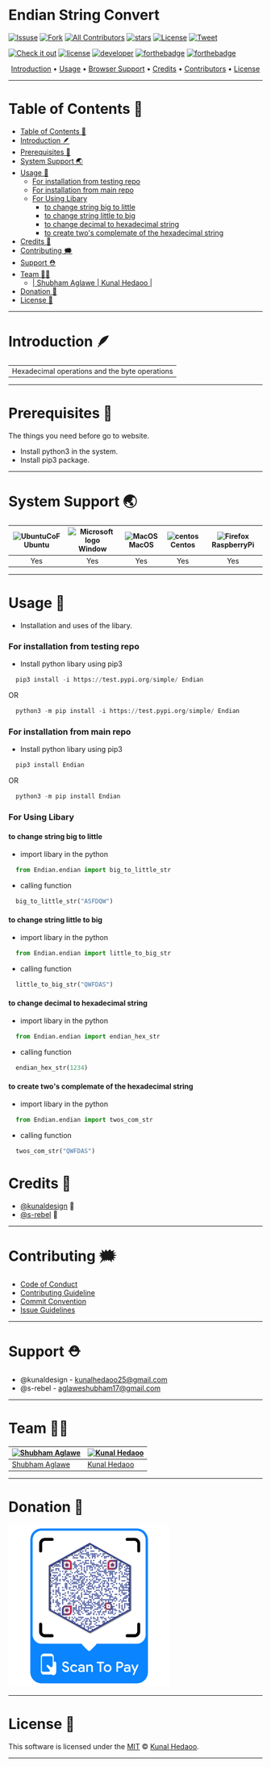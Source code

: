 <p align=""center>


<h1>
  <br>
  Endian String Convert
  <br>
</h1>

[![Issuse]( https://img.shields.io/github/issues/kunaldesign/Endian)](https://github.com/kunaldesign/Endian/issues)
[![Fork](https://img.shields.io/github/forks/kunaldesign/Endian)](https://github.com/kunaldesign/Endian)
[![All Contributors](https://img.shields.io/badge/all_contributors-2-orange.svg?style=flat-square)](/CONTRIBUTING.md)
[![stars](https://img.shields.io/github/stars/kunaldesign/Endian)](https://github.com/kunaldesign/Endian)
[![License](https://img.shields.io/github/license/kunaldesign/Endian)](/LICENSE)
[![Tweet](https://img.shields.io/twitter/url?url=https%3A%2F%2Fgithub.com%2Fkunaldesign%2FEndian)](https://twitter.com/kunalhedaoo25)
<!-- [![PyPI](https://img.shields.io/pypi/v/Endian?style=plastic)]() -->


[![Check it out](https://forthebadge.com/images/badges/check-it-out.svg)](https://forthebadge.com)
[![license](https://forthebadge.com/images/badges/open-source.svg)](/LICENSE)
[![developer](https://forthebadge.com/images/badges/built-by-developers.svg)](/CONTRIBUTING.md)
[![forthebadge](https://forthebadge.com/images/badges/built-with-love.svg)](https://forthebadge.com)
[![forthebadge](https://forthebadge.com/images/badges/made-with-python.svg)](https://forthebadge.com)
<!-- [![html](https://forthebadge.com/images/badges/validated-html5.svg)](/index.html) -->






</p>

<p align="center">
  <a href="#introduction-">Introduction</a> •
  <a href="#usage-">Usage</a> •
  <a href="#browser-support-">Browser Support</a> •
  <a href="#credits-">Credits</a> •
  <a href="#contributing-️">Contributors</a> •
  <a href="#license-">License</a>
</p>


---------------------------------------------------------------------------

# Table of Contents 🚩

- [Table of Contents 🚩](#table-of-contents-)
- [Introduction 🪶](#introduction-)
- [Prerequisites 📐](#prerequisites-)
- [System Support 🌏](#system-support-)
- [Usage 🔄](#usage-)
    - [For installation from testing repo](#for-installation-from-testing-repo)
    - [For installation from main repo](#for-installation-from-main-repo)
    - [For Using Libary](#for-using-libary)
      - [to change string big to little](#to-change-string-big-to-little)
      - [to change string little to big](#to-change-string-little-to-big)
      - [to change decimal to hexadecimal string](#to-change-decimal-to-hexadecimal-string)
      - [to create two's complemate of the hexadecimal string](#to-create-twos-complemate-of-the-hexadecimal-string)
- [Credits 🏅](#credits-)
- [Contributing 🗯️](#contributing-️)
- [Support ⛑️](#support-️)
- [Team 👩‍🏭](#team-)
  - [| Shubham Aglawe                                                                                         | Kunal Hedaoo                                                          |](#-shubham-aglawe------------------------------------------------------------------------------------------kunal-hedaoo----------------------------------------------------------)
- [Donation 💸](#donation-)
- [License 📜](#license-)

---
# Introduction 🪶

<table>
<tr>
<td>
  Hexadecimal operations and the byte operations
</td>
</tr>
</table>

---

# Prerequisites 📐

The things you need before go to website.

- Install python3 in the system.
- Install pip3 package.

---

# System Support 🌏


| <img alt="UbuntuCoF" src="https://upload.wikimedia.org/wikipedia/commons/thumb/9/9e/UbuntuCoF.svg/512px-UbuntuCoF.svg.png" alt="Ubuntu" width="16px" height="16px" /> Ubuntu | <img alt="Microsoft logo" src="https://upload.wikimedia.org/wikipedia/commons/thumb/4/44/Microsoft_logo.svg/256px-Microsoft_logo.svg.png" alt="Window" width="16px" height="16px" /> Window | <img src="https://upload.wikimedia.org/wikipedia/commons/thumb/2/22/MacOS_logo_%282017%29.svg/512px-MacOS_logo_%282017%29.svg.png" alt="MacOS" width="16px" height="16px" /> MacOS | <img src="https://seeklogo.com/images/C/centos-logo-494F57D973-seeklogo.com.png" alt="centos" width="16px" height="16px" /> Centos | <img src="https://elinux.org/images/c/cb/Raspberry_Pi_Logo.svg" alt="Firefox" width="16px" height="16px" /> RaspberryPi |
| :--------------------------------------------------------------------------------------------------------------------------------------------------------------: | :---------------------------------------------------------------------------------------------------------------------------------------------------------------------: | :----------------------------------------------------------------------------------------------------------------------------------------------------------: | :--------------------------------------------------------------------------------------------------------------------------------------------------------------: | :----------------------------------------------------------------------------------------------------------------------------------------------------------------: |
|                                                                               Yes                                                                                |                                                                                   Yes                                                                                   |                                                                             Yes                                                                              |                                                                               Yes                                                                                |                                                                                Yes                                                                                 |

---

# Usage 🔄

- Installation and uses of the libary.


### For installation from testing repo

- Install python libary using pip3

```python
  pip3 install -i https://test.pypi.org/simple/ Endian
```

OR

```python
  python3 -m pip install -i https://test.pypi.org/simple/ Endian
```

### For installation from main repo

- Install python libary using pip3

```python
  pip3 install Endian
```

OR

```python
  python3 -m pip install Endian
```

### For Using Libary

#### to change string big to little 

- import libary in the python  
```python
  from Endian.endian import big_to_little_str
```
- calling function
```python
  big_to_little_str("ASFDQW")
```

#### to change string little to big 

- import libary in the python  
```python
  from Endian.endian import little_to_big_str
```
- calling function
```python
  little_to_big_str("QWFDAS")
```
#### to change decimal to hexadecimal string

- import libary in the python  
```python
  from Endian.endian import endian_hex_str
```
- calling function
```python
  endian_hex_str(1234)
```

#### to create two's complemate of the hexadecimal string

- import libary in the python  
```python
  from Endian.endian import twos_com_str
```
- calling function
```python
  twos_com_str("QWFDAS")
```

# Credits 🏅

- [@kunaldesign](https://github.com/kunaldesign) 🥇
- [@s-rebel](https://github.com/s-rebel) 🥈

---

# Contributing 🗯️

- [Code of Conduct](/CODE_OF_CONDUCT.md)
- [Contributing Guideline](/CONTRIBUTING.md)
- [Commit Convention](/.github/ISSUE_TEMPLATE/COMMIT_MESSAGE_CONVENTION.md)
- [Issue Guidelines](/.github/ISSUE_TEMPLATE)


---
# Support ⛑️
 
 - @kunaldesign - kunalhedaoo25@gmail.com 
 - @s-rebel - aglaweshubham17@gmail.com


 
---
# Team 👩‍🏭

 [![Shubham Aglawe](https://avatars.githubusercontent.com/u/95236180?v=4)](https://github.com/s-rebel) | [![Kunal Hedaoo](https://avatars.githubusercontent.com/u/49153579?v=4)](https://github.com/kunaldesign) |
------------------------------------------------------------------------------------------------------ | ------------------------------------------------------------------------------------------------------- |
| [Shubham Aglawe](https://github.com/s-rebel)                                                                                         | [Kunal Hedaoo](https://github.com/kunaldesign)                                                          |
---
# Donation 💸

<img alt="Donation" src="static/images/Endian%20Donation.png" width="320px" height="320px" />

---

# License 📜

This software is licensed under the [MIT](https://github.com/nhn/tui.editor/blob/master/LICENSE) © [Kunal Hedaoo](https://github.com/nhn).

---